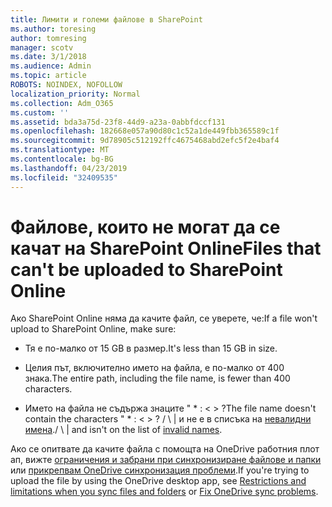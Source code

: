 ```yaml
---
title: Лимити и големи файлове в SharePoint
ms.author: toresing
author: tomresing
manager: scotv
ms.date: 3/1/2018
ms.audience: Admin
ms.topic: article
ROBOTS: NOINDEX, NOFOLLOW
localization_priority: Normal
ms.collection: Adm_O365
ms.custom: ''
ms.assetid: bda3a75d-23f8-44d9-a23a-0abbfdccf131
ms.openlocfilehash: 182668e057a90d80c1c52a1de449fbb365589c1f
ms.sourcegitcommit: 9d78905c512192ffc4675468abd2efc5f2e4baf4
ms.translationtype: MT
ms.contentlocale: bg-BG
ms.lasthandoff: 04/23/2019
ms.locfileid: "32409535"
---
```

# <a name="files-that-cant-be-uploaded-to-sharepoint-online"></a><span data-ttu-id="57d2e-102">Файлове, които не могат да се качат на SharePoint Online</span><span class="sxs-lookup"><span data-stu-id="57d2e-102">Files that can't be uploaded to SharePoint Online</span></span>

<span data-ttu-id="57d2e-103">Ако SharePoint Online няма да качите файл, се уверете, че:</span><span class="sxs-lookup"><span data-stu-id="57d2e-103">If a file won't upload to SharePoint Online, make sure:</span></span>
  
- <span data-ttu-id="57d2e-104">Тя е по-малко от 15 GB в размер.</span><span class="sxs-lookup"><span data-stu-id="57d2e-104">It's less than 15 GB in size.</span></span>
    
- <span data-ttu-id="57d2e-105">Целия път, включително името на файла, е по-малко от 400 знака.</span><span class="sxs-lookup"><span data-stu-id="57d2e-105">The entire path, including the file name, is fewer than 400 characters.</span></span>
    
- <span data-ttu-id="57d2e-106">Името на файла не съдържа знаците " \* : \< \> ?</span><span class="sxs-lookup"><span data-stu-id="57d2e-106">The file name doesn't contain the characters " \* : \< \> ?</span></span> <span data-ttu-id="57d2e-107">/ \ | и не е в списъка на [невалидни имена](https://go.microsoft.com/fwlink/?linkid=866430).</span><span class="sxs-lookup"><span data-stu-id="57d2e-107">/ \ | and isn't on the list of [invalid names](https://go.microsoft.com/fwlink/?linkid=866430).</span></span>
    
<span data-ttu-id="57d2e-108">Ако се опитвате да качите файла с помощта на OneDrive работния плот ап, вижте [ограничения и забрани при синхронизиране файлове и папки](http://go.microsoft.com/fwlink/p/?LinkID=717734) или [прикрепвам OneDrive синхронизация проблеми](https://go.microsoft.com/fwlink/?linkid=866431).</span><span class="sxs-lookup"><span data-stu-id="57d2e-108">If you're trying to upload the file by using the OneDrive desktop app, see [Restrictions and limitations when you sync files and folders](http://go.microsoft.com/fwlink/p/?LinkID=717734) or [Fix OneDrive sync problems](https://go.microsoft.com/fwlink/?linkid=866431).</span></span>
  

